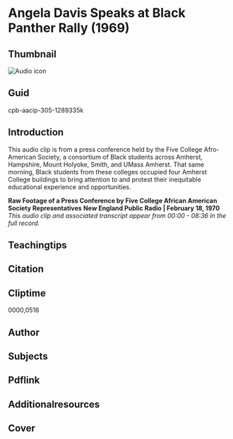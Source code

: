 # Angela Davis Speaks at Black Panther Rally (1969)

## Thumbnail

![Audio icon](https://s3.amazonaws.com/americanarchive.org/primary_source_sets/audio-digitized.jpg "Audio icon")

## Guid
cpb-aacip-305-1289335k

## Introduction

This audio clip is from a press conference held by the Five College Afro-American Society, a consortium of Black students across Amherst, Hampshire, Mount Holyoke, Smith, and UMass Amherst. That same morning, Black students from these colleges occupied four Amherst College buildings to bring attention to and protest their inequitable educational experience and opportunities. 

<b>Raw Footage of a Press Conference by Five College African American Society Representatives</b>
<b>New England Public Radio | February 18, 1970</b>
<i>This audio clip and associated transcript appear from 00:00 - 08:36 in the full record.</i>

## Teachingtips

## Citation

## Cliptime

0000,0516

## Author
## Subjects
## Pdflink
## Additionalresources
## Cover

